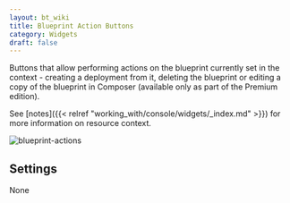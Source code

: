 ```yaml
---
layout: bt_wiki
title: Blueprint Action Buttons
category: Widgets
draft: false
---
```

Buttons that allow performing actions on the blueprint currently set in the context - creating a deployment from it, deleting the blueprint or editing a copy of the blueprint in Composer (available only as part of the Premium edition).
 
See [notes]({{< relref "working_with/console/widgets/_index.md" >}}) for more information on resource context.  

![blueprint-actions]( /images/ui/widgets/blueprint-action-buttons.png )


## Settings

None
